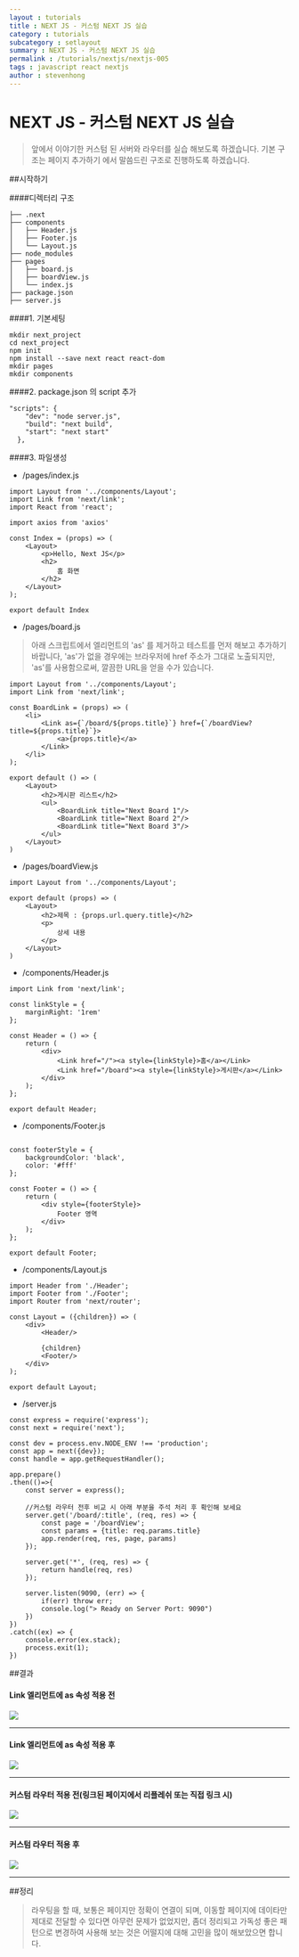 ```yaml
---
layout : tutorials
title : NEXT JS - 커스텀 NEXT JS 실습
category : tutorials
subcategory : setlayout
summary : NEXT JS - 커스텀 NEXT JS 실습
permalink : /tutorials/nextjs/nextjs-005
tags : javascript react nextjs
author : stevenhong
---
```

# NEXT JS - 커스텀 NEXT JS 실습
> 앞에서 이야기한 커스텀 된 서버와 라우터를 실습 해보도록 하겠습니다. 기본 구조는 페이지 추가하기 에서 말씀드린 구조로 진행하도록 하겠습니다.


##시작하기


####디렉터리 구조
```
├── .next           
├── components      
│   ├── Header.js
│   ├── Footer.js
│   └── Layout.js
├── node_modules
├── pages           
│   ├── board.js
│   ├── boardView.js    
│   └── index.js    
├── package.json
├── server.js
```


####1. 기본세팅 
```
mkdir next_project
cd next_project
npm init
npm install --save next react react-dom
mkdir pages
mkdir components
```

####2. package.json 의 script 추가

```
"scripts": {
    "dev": "node server.js",
    "build": "next build",
    "start": "next start"
  },

```


####3. 파일생성

* /pages/index.js

```
import Layout from '../components/Layout';
import Link from 'next/link';
import React from 'react';

import axios from 'axios'

const Index = (props) => (
    <Layout>
        <p>Hello, Next JS</p>
        <h2>
            홈 화면
        </h2>
    </Layout>
);

export default Index

```

* /pages/board.js

> 아래 스크립트에서 <Link> 엘리먼트의 'as' 를 제거하고 테스트를 먼저 해보고 추가하기 바랍니다, 'as'가 없을 경우에는 브라우저에 href 주소가 그대로 노출되지만, 'as'를 사용함으로써, 깔끔한 URL을 얻을 수가 있습니다.
 
```
import Layout from '../components/Layout';
import Link from 'next/link';

const BoardLink = (props) => (
    <li>
        <Link as={`/board/${props.title}`} href={`/boardView?title=${props.title}`}>
            <a>{props.title}</a>
        </Link>
    </li>
);

export default () => (
    <Layout>
        <h2>게시판 리스트</h2>
        <ul>
            <BoardLink title="Next Board 1"/>
            <BoardLink title="Next Board 2"/>
            <BoardLink title="Next Board 3"/>
        </ul>
    </Layout>
)

```

* /pages/boardView.js

```
import Layout from '../components/Layout';

export default (props) => (
    <Layout>
        <h2>제목 : {props.url.query.title}</h2>
        <p>
            상세 내용
        </p>
    </Layout>
)

```

* /components/Header.js

```
import Link from 'next/link';

const linkStyle = {
    marginRight: '1rem'
};

const Header = () => {
    return (
        <div>
            <Link href="/"><a style={linkStyle}>홈</a></Link>
            <Link href="/board"><a style={linkStyle}>게시판</a></Link>
        </div>
    );
};

export default Header;

```

* /components/Footer.js

```

const footerStyle = {
    backgroundColor: 'black',
    color: '#fff'
};

const Footer = () => {
    return (
        <div style={footerStyle}>
            Footer 영역
        </div>
    );
};

export default Footer;

```

* /components/Layout.js

```
import Header from './Header';
import Footer from './Footer';
import Router from 'next/router';

const Layout = ({children}) => (
    <div>
        <Header/>

        {children}
        <Footer/>
    </div>
);

export default Layout;

```

* /server.js

```
const express = require('express');
const next = require('next');

const dev = process.env.NODE_ENV !== 'production';
const app = next({dev});
const handle = app.getRequestHandler();

app.prepare()
.then(()=>{
    const server = express();
    
    //커스텀 라우터 전후 비교 시 아래 부분을 주석 처리 후 확인해 보세요
    server.get('/board/:title', (req, res) => {
        const page = '/boardView';
        const params = {title: req.params.title}
        app.render(req, res, page, params)
    });

    server.get('*', (req, res) => {
        return handle(req, res)
    });

    server.listen(9090, (err) => {
        if(err) throw err;
        console.log("> Ready on Server Port: 9090")
    })
})
.catch((ex) => {
    console.error(ex.stack);
    process.exit(1);
})

```

##결과

#### **Link 엘리먼트에 as 속성 적용 전**

![](../imgs/img_005.png)

---
#### **Link 엘리먼트에 as 속성 적용 후**

![](../imgs/img_006.png)

---
#### **커스텀 라우터 적용 전(링크된 페이지에서 리플레쉬 또는 직접 링크 시)**

![](../imgs/img_007.png)

---
#### **커스텀 라우터 적용 후**

![](../imgs/img_008.png)

---

##정리
> 라우팅을 할 때, 보통은 페이지만 정확이 연결이 되며, 이동할 페이지에 데이타만 제대로 전달할 수 있다면 아무런 문제가 없었지만, 좀더 정리되고 가독성 좋은 패턴으로 변경하여 사용해 보는 것은 어떨지에 대해 고민을 많이 해보았으면 합니다.